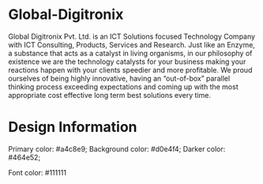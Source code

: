 # Global-Digitronix
Global Digitronix Pvt. Ltd. is an ICT Solutions focused Technology Company with ICT Consulting, Products, Services and Research. Just like an Enzyme, a substance that acts as a catalyst in living organisms, in our philosophy of existence we are the technology catalysts for your business making your reactions happen with your clients speedier and more profitable. We proud ourselves of being highly innovative, having an “out-of-box” parallel thinking process exceeding expectations and coming up with the most appropriate cost effective long term best solutions every time. 

# Design Information
Primary color: #a4c8e9;
Background color: #d0e4f4;
Darker color: #464e52;

Font color: #111111
